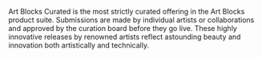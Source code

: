 Art Blocks Curated is the most strictly curated offering in the Art Blocks product suite. Submissions are made by individual artists or collaborations and approved by the curation board before they go live. These highly innovative releases by renowned artists reflect astounding beauty and innovation both artistically and technically.